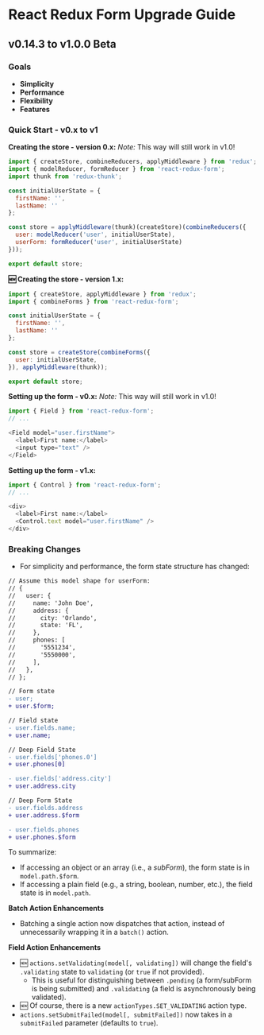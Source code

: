 # React Redux Form Upgrade Guide

## v0.14.3 to v1.0.0 Beta

### Goals

- **Simplicity**
- **Performance**
- **Flexibility**
- **Features**

### Quick Start - v0.x to v1

**Creating the store - version 0.x:**
_Note:_ This way will still work in v1.0!
```js
import { createStore, combineReducers, applyMiddleware } from 'redux';
import { modelReducer, formReducer } from 'react-redux-form';
import thunk from 'redux-thunk';

const initialUserState = {
  firstName: '',
  lastName: ''
};

const store = applyMiddleware(thunk)(createStore)(combineReducers({
  user: modelReducer('user', initialUserState),
  userForm: formReducer('user', initialUserState)
}));

export default store;
```

**:new: Creating the store - version 1.x:**
```js
import { createStore, applyMiddleware } from 'redux';
import { combineForms } from 'react-redux-form';

const initialUserState = {
  firstName: '',
  lastName: ''
};

const store = createStore(combineForms({
  user: initialUserState,
}), applyMiddleware(thunk));

export default store;
```

**Setting up the form - v0.x:**
_Note:_ This way will still work in v1.0!

```js
import { Field } from 'react-redux-form';
// ...

<Field model="user.firstName">
  <label>First name:</label>
  <input type="text" />
</Field>
```

**Setting up the form - v1.x:**
```js
import { Control } from 'react-redux-form';
// ...

<div>
  <label>First name:</label>
  <Control.text model="user.firstName" />
</div>
```

### Breaking Changes

- For simplicity and performance, the form state structure has changed:

```diff
// Assume this model shape for userForm:
// {
//   user: {
//     name: 'John Doe',
//     address: {
//       city: 'Orlando',
//       state: 'FL',
//     },
//     phones: [
//       '5551234',
//       '5550000',
//     ],
//   },
// };

// Form state
- user;
+ user.$form;

// Field state
- user.fields.name;
+ user.name;

// Deep Field State
- user.fields['phones.0']
+ user.phones[0]

- user.fields['address.city']
+ user.address.city

// Deep Form State
- user.fields.address
+ user.address.$form

- user.fields.phones
+ user.phones.$form
```

To summarize:
- If accessing an object or an array (i.e., a _subForm_), the form state is in `model.path.$form`.
- If accessing a plain field (e.g., a string, boolean, number, etc.), the field state is in `model.path`.

**Batch Action Enhancements**
- Batching a single action now dispatches that action, instead of unnecessarily wrapping it in a `batch()` action.

**Field Action Enhancements**
- 🆕 `actions.setValidating(model[, validating])` will change the field's `.validating` state to `validating` (or `true` if not provided).
  - This is useful for distinguishing between `.pending` (a form/subForm is being submitted) and `.validating` (a field is asynchronously being validated).
- 🆕 Of course, there is a new `actionTypes.SET_VALIDATING` action type.
- `actions.setSubmitFailed(model[, submitFailed])` now takes in a `submitFailed` parameter (defaults to `true`).

